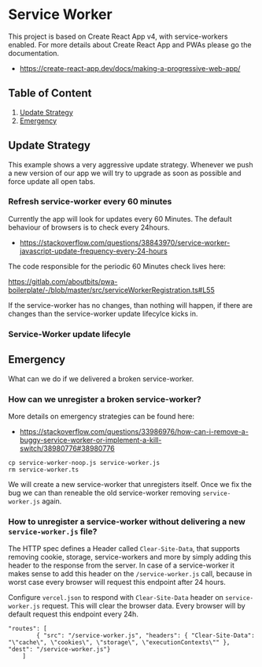 # Service Worker

This project is based on Create React App v4, with service-workers enabled. For more details about Create React App and PWAs please go the documentation.

- https://create-react-app.dev/docs/making-a-progressive-web-app/

## Table of Content

1. [Update Strategy](#update-strategy)
2. [Emergency](#emergency)

## Update Strategy

This example shows a very aggressive update strategy. Whenever we push a new version of our app we will try to upgrade as soon as possible and force update all open tabs.

### Refresh service-worker every 60 minutes

Currently the app will look for updates every 60 Minutes. The default behaviour of browsers is to check every 24hours.

- https://stackoverflow.com/questions/38843970/service-worker-javascript-update-frequency-every-24-hours

The code responsible for the periodic 60 Minutes check lives here:

https://gitlab.com/aboutbits/pwa-boilerplate/-/blob/master/src/serviceWorkerRegistration.ts#L55

If the service-worker has no changes, than nothing will happen, if there are changes than the service-worker update lifecylce kicks in.

### Service-Worker update lifecyle



## Emergency

What can we do if we delivered a broken service-worker.

### How can we unregister a broken service-worker?

More details on emergency strategies can be found here:
- https://stackoverflow.com/questions/33986976/how-can-i-remove-a-buggy-service-worker-or-implement-a-kill-switch/38980776#38980776

```
cp service-worker-noop.js service-worker.js
rm service-worker.ts
```

We will create a new service-worker that unregisters itself. Once we fix the bug we can than reneable the old service-worker removing `service-worker.js` again.


### How to unregister a service-worker without delivering a new `service-worker.js` file?

The HTTP spec defines a Header called `Clear-Site-Data`, that supports removing cookie, storage, service-workers and more by simply adding this header to the response from the server. In case of a service-worker it makes sense to add this header on the `/service-worker.js` call, because in worst case every browser will request this endpoint after 24 hours.

Configure `vercel.json` to respond with `Clear-Site-Data` header on `service-worker.js` request. 
This will clear the browser data.
Every browser will by default request this endpoint every 24h.

```
"routes": [
        { "src": "/service-worker.js", "headers": { "Clear-Site-Data": "\"cache\", \"cookies\", \"storage\", \"executionContexts\"" }, "dest": "/service-worker.js"}
    ]
```
